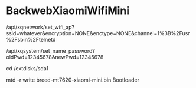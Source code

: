 # BackwebXiaomiWifiMini
/api/xqnetwork/set_wifi_ap?ssid=whatever&encryption=NONE&enctype=NONE&channel=1%3B%2Fusr%2Fsbin%2Ftelnetd

/api/xqsystem/set_name_password?oldPwd=12345678&newPwd=12345678

cd /extdisks/sda1

mtd -r write breed-mt7620-xiaomi-mini.bin Bootloader
